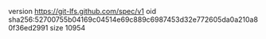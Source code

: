 version https://git-lfs.github.com/spec/v1
oid sha256:52700755b04169c04514e69c889c6987453d32e772605da0a210a80f36ed2991
size 10954
